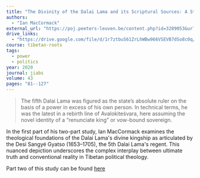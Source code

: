 ```yaml
---
title: "The Divinity of the Dalai Lama and its Scriptural Sources: A Study in Tibetan Political Theology"
authors:
  - "Ian MacCormack"
external_url: "https://poj.peeters-leuven.be/content.php?id=3289053&url=article&download=yes"
drive_links:
  - "https://drive.google.com/file/d/1r7ztbuS61ZrLhWBw966VSEVB7dSo8c0q/view?usp=drivesdk"
course: tibetan-roots
tags:
  - power
  - politics
year: 2020
journal: jiabs
volume: 43
pages: "81--127"
---
```


> The fifth Dalai Lama was figured as the state’s absolute ruler on the basis of a power in excess of his own person. In technical terms, he was the latest in a rebirth line of Avalokiteśvara, here assuming the novel identity of a “renunciate king” or vow-bound sovereign.

In the first part of his two-part study, Ian MacCormack examines the theological foundations of the Dalai Lama's divine kingship as articulated by the Desi Sangyé Gyatso (1653–1705), the 5th Dalai Lama's regent. This nuanced depiction underscores the complex interplay between ultimate truth and conventional reality in Tibetan political theology.

Part two of this study can be found [here](/content/articles/mortality-of-the-dalai-lama_maccormack-ian.md)
